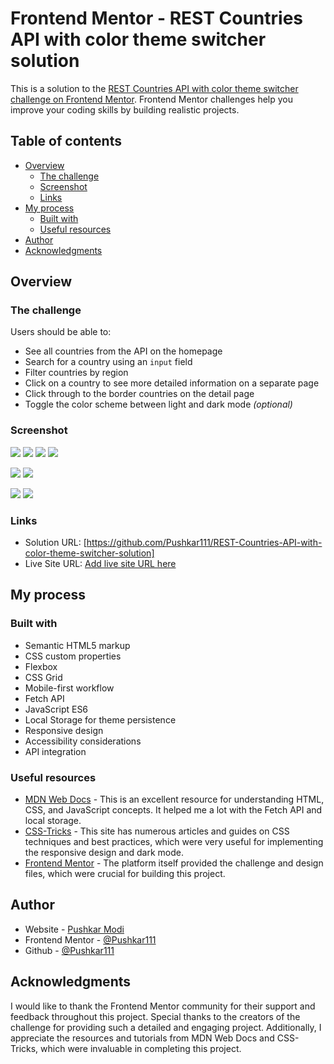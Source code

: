 # Frontend Mentor - REST Countries API with color theme switcher solution

This is a solution to the [REST Countries API with color theme switcher challenge on Frontend Mentor](https://www.frontendmentor.io/challenges/rest-countries-api-with-color-theme-switcher-5cacc469fec04111f7b848ca). Frontend Mentor challenges help you improve your coding skills by building realistic projects. 

## Table of contents

- [Overview](#overview)
  - [The challenge](#the-challenge)
  - [Screenshot](#screenshot)
  - [Links](#links)
- [My process](#my-process)
  - [Built with](#built-with)
  - [Useful resources](#useful-resources)
- [Author](#author)
- [Acknowledgments](#acknowledgments)


## Overview

### The challenge

Users should be able to:

- See all countries from the API on the homepage
- Search for a country using an `input` field
- Filter countries by region
- Click on a country to see more detailed information on a separate page
- Click through to the border countries on the detail page
- Toggle the color scheme between light and dark mode *(optional)*

### Screenshot

![](./src/assets/design/desktop-design-home-light.jpg)
![](./src/assets/design/desktop-design-detail-light.jpg)
![](./src/assets/design/desktop-design-home-dark.jpg)
![](./src/assets/design/desktop-design-detail-dark.jpg)

![](./src/assets/design/mobile-design-home-light.jpg)
![](./src/assets/design/mobile-design-detail-light.jpg)

![](./src/assets/design/mobile-design-home-dark.jpg)
![](./src/assets/design/mobile-design-detail-dark.jpg)


### Links

- Solution URL: [https://github.com/Pushkar111/REST-Countries-API-with-color-theme-switcher-solution]
- Live Site URL: [Add live site URL here](https://your-live-site-url.com)


## My process

### Built with

- Semantic HTML5 markup
- CSS custom properties
- Flexbox
- CSS Grid
- Mobile-first workflow
- Fetch API
- JavaScript ES6
- Local Storage for theme persistence
- Responsive design
- Accessibility considerations
- API integration

### Useful resources

- [MDN Web Docs](https://developer.mozilla.org) - This is an excellent resource for understanding HTML, CSS, and JavaScript concepts. It helped me a lot with the Fetch API and local storage.
- [CSS-Tricks](https://css-tricks.com) - This site has numerous articles and guides on CSS techniques and best practices, which were very useful for implementing the responsive design and dark mode.
- [Frontend Mentor](https://www.frontendmentor.io) - The platform itself provided the challenge and design files, which were crucial for building this project.


## Author

- Website - [Pushkar Modi](https://pushkarmodidev.netlify.app)
- Frontend Mentor - [@Pushkar111](https://www.frontendmentor.io/profile/Pushkar111)
- Github - [@Pushkar111](https://github.com/Pushkar111)


## Acknowledgments

I would like to thank the Frontend Mentor community for their support and feedback throughout this project. Special thanks to the creators of the challenge for providing such a detailed and engaging project. Additionally, I appreciate the resources and tutorials from MDN Web Docs and CSS-Tricks, which were invaluable in completing this project.

